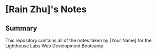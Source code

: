 # [Rain Zhu]'s Notes

## Summary 

This repository contains all of the notes taken by [Your Name] for the Lighthouse Labs Web Development Bootcamp.